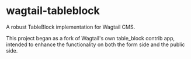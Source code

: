 # wagtail-tableblock
A robust TableBlock implementation for Wagtail CMS.

This project began as a fork of Wagtail's own table_block contrib app, intended to enhance the functionality on both the form side and the public side.

